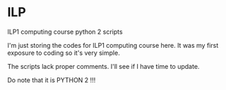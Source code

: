 # ILP
ILP1 computing course python 2 scripts

I'm just storing the codes for ILP1 computing course here. It was my first exposure to coding so it's very simple. 

The scripts lack proper comments. I'll see if I have time to update.

Do note that it is PYTHON 2 !!!
